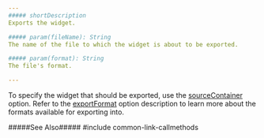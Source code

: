 ```yaml
---
##### shortDescription
Exports the widget.

##### param(fileName): String
The name of the file to which the widget is about to be exported.

##### param(format): String
The file's format.

---
```

To specify the widget that should be exported, use the [sourceContainer](/api-reference/20%20Data%20Visualization%20Widgets/dxExporter/1%20Configuration/sourceContainer.md '/Documentation/ApiReference/Data_Visualization_Widgets/dxExporter/Configuration/#sourceContainer') option. Refer to the [exportFormat](/api-reference/20%20Data%20Visualization%20Widgets/dxExporter/1%20Configuration/exportFormat.md '/Documentation/ApiReference/Data_Visualization_Widgets/dxExporter/Configuration/#exportFormat') option description to learn more about the formats available for exporting into.

#####See Also#####
#include common-link-callmethods